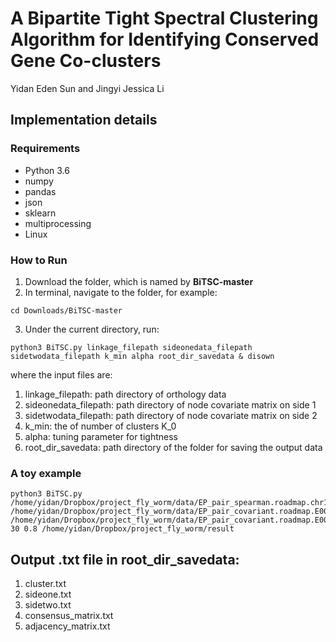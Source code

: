 # A Bipartite Tight Spectral Clustering Algorithm for Identifying Conserved Gene Co-clusters
Yidan Eden Sun and Jingyi Jessica Li

## Implementation details

### Requirements
* Python 3.6
* numpy
* pandas
* json
* sklearn
* multiprocessing
* Linux

### How to Run
1. Download the folder, which is named by **BiTSC-master**
2. In terminal, navigate to the folder, for example:
```
cd Downloads/BiTSC-master
```
3. Under the current directory, run:
```
python3 BiTSC.py linkage_filepath sideonedata_filepath sidetwodata_filepath k_min alpha root_dir_savedata & disown
```
  where the input files are: 
1. linkage_filepath: path directory of orthology data
2. sideonedata_filepath: path directory of node covariate matrix on side 1
3. sidetwodata_filepath: path directory of node covariate matrix on side 2
4. k_min: the of number of clusters K_0
5. alpha: tuning parameter for tightness
6. root_dir_savedata: path directory of the folder for saving the output data

### A toy example
```
python3 BiTSC.py /home/yidan/Dropbox/project_fly_worm/data/EP_pair_spearman.roadmap.chr1.txt
/home/yidan/Dropbox/project_fly_worm/data/EP_pair_covariant.roadmap.E001.enhancer.chr1.mx /home/yidan/Dropbox/project_fly_worm/data/EP_pair_covariant.roadmap.E001.promoter.chr1.mx 30 0.8 /home/yidan/Dropbox/project_fly_worm/result
```

## Output .txt file in root_dir_savedata:
1. cluster.txt
2. sideone.txt
3. sidetwo.txt
4. consensus_matrix.txt
5. adjacency_matrix.txt
